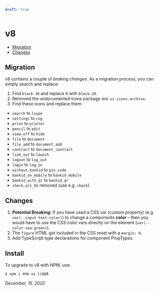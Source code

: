 ```yaml
---
draft: true
---
```


# v8

- [Migration](#migration)
- [Changes](#changes)

## Migration

v8 contains a couple of _braking changes_. As a migration process, you can simply search and replace:

1. Find `black-30` and replace it with `black-20`.
1. Removed the undocumented icons package `dnb-ui-icons-archive`.
1. Find these icons and replace them:

- `search` to `loupe`
- `settings` to `cog`
- `print` to `printer`
- `pencil` to `edit`
- `view_off` to `hide`
- `file` to `document`
- `file_add` to `document_add`
- `contract` to `document_contract`
- `link_out` to `launch`
- `logout` to `log_out`
- `login` to `log_in`
- `without_bankid` to `pin_code`
- `bankid_on_mobile` to `bankid_mobile`
- `bankid_with_qr` to `bankid_qr`
- `check_alt_01` removed (use e.g. `check`)

## Changes

1. **Potential Breaking:** If you have used a CSS var (custom property) (e.g. `var(--input-text-color)`) to change a components **color** – then you would have to use the CSS color vars directly on the element (`var(--color-sea-green)`).
1. The `figure` HTML got included in the CSS reset with a `margin: 0`.
1. Add TypeScript type declarations for component PropTypes.

## Install

To upgrade to v8 with NPM, use:

```bash
$ npm i dnb-ui-lib@8
```

_December, 15. 2020_
